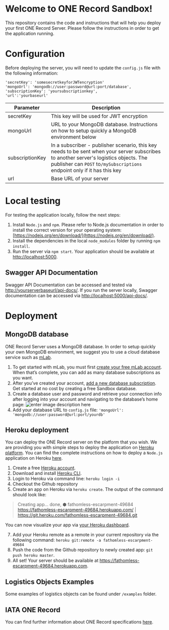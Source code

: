 # Welcome to ONE Record Sandbox!
This repository contains the code and instructions that will help you deploy your first ONE Record Server. Please follow the instructions in order to get the application running.

# Configuration 
Before deploying the server, you will need to update the `config.js` file with the following information:
   
    'secretKey': 'somesecretkeyforJWTencryption'
    'mongoUrl': 'mongodb://user:password@url:port/database',
    'subscriptionKey': 'yoursubscriptionkey',
    'url':'yourbaseurl'
|Parameter       | Description                   |
|----------------|-------------------------------|
|secretKey       |This key will be used for JWT encryption            |
|mongoUrl        |URL to your MongoDB database. Instructions on how to setup quickly a MongoDB environment below           |
|subscriptionKey |In a subscriber - publisher scenario, this key needs to be sent when your server subscribes to another server's logistics objects. The publisher can `POST` to`/mySubscriptions` endpoint only if it has this key|
|url             |Base URL of your server |

# Local testing
For testing the application locally, follow the next steps:
1. Install `Node.js` and `npm`. Please refer to Node.js documentation in order to install the correct version for your operating system: [https://nodejs.org/en/download/](https://nodejs.org/en/download/). 
2. Install the dependencies in the local `node_modules` folder by running `npm install`.
3. Run the server via `npm start`. Your application should be available at [http://localhost:5000](http://localhost:5000).

## Swagger API Documentation
Swagger API Documentation can be accessed and tested via [http://yourserverbaseurl/api-docs/](http://yourserverbaseurl/api-docs/). If you run the server locally, Swagger documentation can be accessed via [http://localhost:5000/api-docs/](http://localhost:5000/api-docs/).

# Deployment
## MongoDB database
ONE Record Server uses a MongoDB database. In order to setup quickly your own MongoDB environment, we suggest you to use a cloud database service such as [mLab](https://mlab.com/home).

1. To get started with mLab, you must first [create your free mLab account](https://mlab.com/signup). When that’s complete, you can add as many database subscriptions as you want. 
2. After you’ve created your account,  [add a new database subscription](https://mlab.com/create/wizard). Get started at no cost by creating a free Sandbox database.
3. Create a database user and password and retrieve your connection info after logging into your account and navigating to the database’s home page:
![enter image description here](https://docs.mlab.com/assets/screenshot-connectinfo.png)
4. Add your database URL to `config.js` file: `'mongoUrl': 'mongodb://user:password@url:port/yourdb'`

## Heroku deployment
You can deploy the ONE Record server on the platform that you wish. We are providing you with simple steps to deploy the application on [Heroku platform](https://www.heroku.com/home). You can find the complete instructions on how to deploy a `Node.js` application on Heroku [here](https://devcenter.heroku.com/articles/deploying-nodejs).
1. Create a free [Heroku account](https://signup.heroku.com/signup/dc).
2. Download and install [Heroku CLI](https://cli.heroku.com/).
3. Login to Heroku via command line: `heroku login -i`
4. Checkout the Github repository
5. Create an app on Heroku via `heroku create`. The output of the command should look like:

> Creating app... done, ⬢ fathomless-escarpment-49684
> https://fathomless-escarpment-49684.herokuapp.com/ |
> https://git.heroku.com/fathomless-escarpment-49684.git

 You can now visualize your app via [your Heroku dashboard](https://dashboard.heroku.com/apps).

7. Add your Heroku remote as a remote in your current repository via the following command:
`heroku git:remote -a fathomless-escarpment-49684`
8. Push the code from the Github repository to newly created app: `git push heroku master`.
9. All set! Your server should be available at https://fathomless-escarpment-49684.herokuapp.com.

## Logistics Objects Examples
Some examples of logistics objects can be found under `/examples` folder.

## IATA ONE Record
You can find further information about ONE Record specifications [here](https://github.com/IATA-Cargo/ONE-Record).


